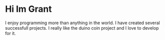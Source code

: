 # Hi Im Grant
I enjoy programming more than anything in the world. I have created several successfull projects. I really like the duino coin project and I love to develop for it.

